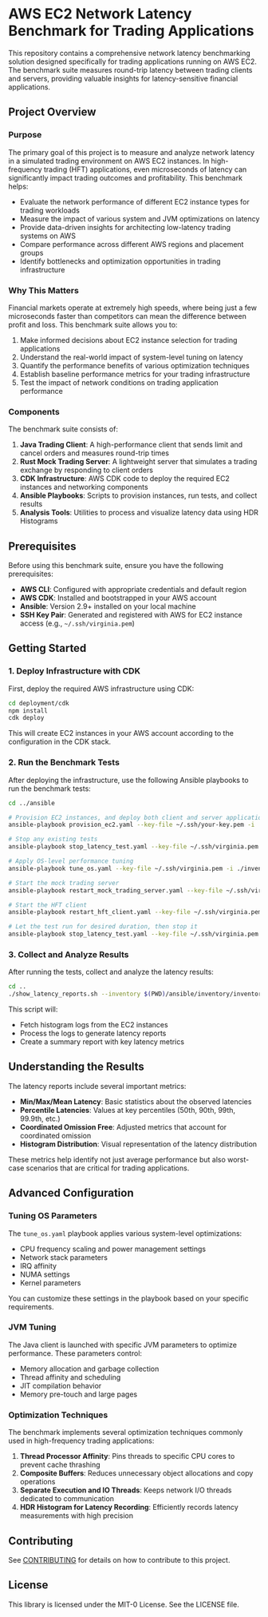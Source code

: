 # AWS EC2 Network Latency Benchmark for Trading Applications

This repository contains a comprehensive network latency benchmarking solution designed specifically for trading applications running on AWS EC2. The benchmark suite measures round-trip latency between trading clients and servers, providing valuable insights for latency-sensitive financial applications.

## Project Overview

### Purpose
The primary goal of this project is to measure and analyze network latency in a simulated trading environment on AWS EC2 instances. In high-frequency trading (HFT) applications, even microseconds of latency can significantly impact trading outcomes and profitability. This benchmark helps:

- Evaluate the network performance of different EC2 instance types for trading workloads
- Measure the impact of various system and JVM optimizations on latency
- Provide data-driven insights for architecting low-latency trading systems on AWS
- Compare performance across different AWS regions and placement groups
- Identify bottlenecks and optimization opportunities in trading infrastructure

### Why This Matters
Financial markets operate at extremely high speeds, where being just a few microseconds faster than competitors can mean the difference between profit and loss. This benchmark suite allows you to:

1. Make informed decisions about EC2 instance selection for trading applications
2. Understand the real-world impact of system-level tuning on latency
3. Quantify the performance benefits of various optimization techniques
4. Establish baseline performance metrics for your trading infrastructure
5. Test the impact of network conditions on trading application performance

### Components
The benchmark suite consists of:

1. **Java Trading Client**: A high-performance client that sends limit and cancel orders and measures round-trip times
2. **Rust Mock Trading Server**: A lightweight server that simulates a trading exchange by responding to client orders
3. **CDK Infrastructure**: AWS CDK code to deploy the required EC2 instances and networking components
4. **Ansible Playbooks**: Scripts to provision instances, run tests, and collect results
5. **Analysis Tools**: Utilities to process and visualize latency data using HDR Histograms

## Prerequisites

Before using this benchmark suite, ensure you have the following prerequisites:

- **AWS CLI**: Configured with appropriate credentials and default region
- **AWS CDK**: Installed and bootstrapped in your AWS account
- **Ansible**: Version 2.9+ installed on your local machine
- **SSH Key Pair**: Generated and registered with AWS for EC2 instance access (e.g., `~/.ssh/virginia.pem`)

## Getting Started

### 1. Deploy Infrastructure with CDK

First, deploy the required AWS infrastructure using CDK:

```bash
cd deployment/cdk
npm install
cdk deploy
```

This will create EC2 instances in your AWS account according to the configuration in the CDK stack.

### 2. Run the Benchmark Tests

After deploying the infrastructure, use the following Ansible playbooks to run the benchmark tests:

```bash
cd ../ansible

# Provision EC2 instances, and deploy both client and server applications
ansible-playbook provision_ec2.yaml --key-file ~/.ssh/your-key.pem -i ./inventory/inventory.aws_ec2.yml

# Stop any existing tests
ansible-playbook stop_latency_test.yaml --key-file ~/.ssh/virginia.pem -i ./inventory/inventory.aws_ec2.yml

# Apply OS-level performance tuning
ansible-playbook tune_os.yaml --key-file ~/.ssh/virginia.pem -i ./inventory/inventory.aws_ec2.yml

# Start the mock trading server
ansible-playbook restart_mock_trading_server.yaml --key-file ~/.ssh/virginia.pem -i ./inventory/inventory.aws_ec2.yml

# Start the HFT client
ansible-playbook restart_hft_client.yaml --key-file ~/.ssh/virginia.pem -i ./inventory/inventory.aws_ec2.yml

# Let the test run for desired duration, then stop it
ansible-playbook stop_latency_test.yaml --key-file ~/.ssh/virginia.pem -i ./inventory/inventory.aws_ec2.yml
```

### 3. Collect and Analyze Results

After running the tests, collect and analyze the latency results:

```bash
cd ..
./show_latency_reports.sh --inventory $(PWD)/ansible/inventory/inventory.aws_ec2.yml --key ~/.ssh/virginia.pem
```

This script will:
- Fetch histogram logs from the EC2 instances
- Process the logs to generate latency reports
- Create a summary report with key latency metrics
## Understanding the Results

The latency reports include several important metrics:

- **Min/Max/Mean Latency**: Basic statistics about the observed latencies
- **Percentile Latencies**: Values at key percentiles (50th, 90th, 99th, 99.9th, etc.)
- **Coordinated Omission Free**: Adjusted metrics that account for coordinated omission
- **Histogram Distribution**: Visual representation of the latency distribution

These metrics help identify not just average performance but also worst-case scenarios that are critical for trading applications.

## Advanced Configuration

### Tuning OS Parameters

The `tune_os.yaml` playbook applies various system-level optimizations:

- CPU frequency scaling and power management settings
- Network stack parameters
- IRQ affinity
- NUMA settings
- Kernel parameters

You can customize these settings in the playbook based on your specific requirements.

### JVM Tuning

The Java client is launched with specific JVM parameters to optimize performance. These parameters control:

- Memory allocation and garbage collection
- Thread affinity and scheduling
- JIT compilation behavior
- Memory pre-touch and large pages

### Optimization Techniques

The benchmark implements several optimization techniques commonly used in high-frequency trading applications:

1. **Thread Processor Affinity**: Pins threads to specific CPU cores to prevent cache thrashing
2. **Composite Buffers**: Reduces unnecessary object allocations and copy operations
3. **Separate Execution and IO Threads**: Keeps network I/O threads dedicated to communication
4. **HDR Histogram for Latency Recording**: Efficiently records latency measurements with high precision

## Contributing

See [CONTRIBUTING](CONTRIBUTING.md) for details on how to contribute to this project.

## License

This library is licensed under the MIT-0 License. See the LICENSE file.
